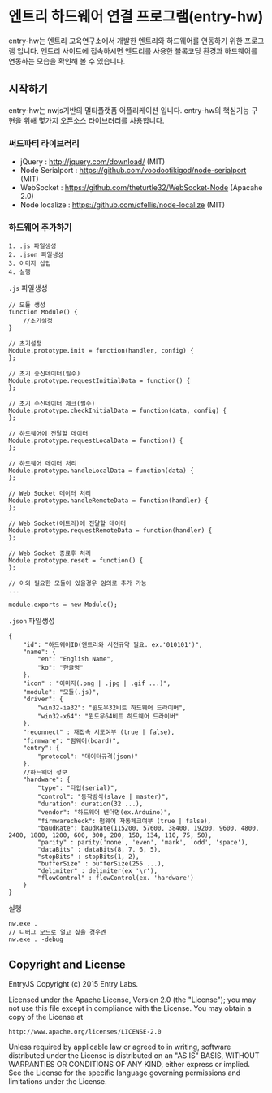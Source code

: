 # 엔트리 하드웨어 연결 프로그램(entry-hw)
entry-hw는 엔트리 교육연구소에서 개발한 엔트리와 하드웨어를 연동하기 위한 프로그램  입니다. 엔트리 사이트에 접속하시면 엔트리를 사용한 블록코딩 환경과 하드웨어를 연동하는 모습을 확인해 볼 수 있습니다.

## 시작하기
entry-hw는 nwjs기반의 멀티플랫폼 어플리케이션 입니다.
entry-hw의 핵심기능 구현을 위해 몇가지 오픈소스 라이브러리를 사용합니다.

### 써드파티 라이브러리
 * jQuery : http://jquery.com/download/ (MIT)
 * Node Serialport : https://github.com/voodootikigod/node-serialport (MIT)
 * WebSocket : https://github.com/theturtle32/WebSocket-Node (Apacahe 2.0)
 * Node localize : https://github.com/dfellis/node-localize (MIT)

### 하드웨어 추가하기
	1. .js 파일생성
	2. .json 파일생성
	3. 이미지 삽입
	4. 실행

`.js` 파일생성

	// 모듈 생성
    function Module() {
    	//초기설정
    }
    
    // 초기설정
    Module.prototype.init = function(handler, config) {
	};

	// 초기 송신데이터(필수)
    Module.prototype.requestInitialData = function() {
    };
    
	// 초기 수신데이터 체크(필수)
    Module.prototype.checkInitialData = function(data, config) {
    };

	// 하드웨어에 전달할 데이터
    Module.prototype.requestLocalData = function() {
    };

	// 하드웨어 데이터 처리
    Module.prototype.handleLocalData = function(data) {
    };
    
	// Web Socket 데이터 처리
    Module.prototype.handleRemoteData = function(handler) {
    };
    
    // Web Socket(에트리)에 전달할 데이터
    Module.prototype.requestRemoteData = function(handler) {
    };

	// Web Socket 종료후 처리
    Module.prototype.reset = function() {
    };
	
    // 이외 필요한 모듈이 있을경우 임의로 추가 가능
    ...

    module.exports = new Module();

`.json` 파일생성

	{
        "id": "하드웨어ID(엔트리와 사전규약 필요. ex.'010101')",
        "name": {
            "en": "English Name",
            "ko": "한글명"
        },
        "icon" : "이미지(.png | .jpg | .gif ...)",
        "module": "모듈(.js)",
        "driver": {
            "win32-ia32": "윈도우32비트 하드웨어 드라이버",
            "win32-x64": "윈도우64비트 하드웨어 드라이버"
        },
        "reconnect" : 재접속 시도여부 (true | false),
        "firmware": "펌웨어(board)",
        "entry": {
            "protocol": "데이터규격(json)"
        },
        //하드웨어 정보
        "hardware": {
            "type": "타입(serial)",
            "control": "동작방식(slave | master)",
            "duration": duration(32 ...),
            "vendor": "하드웨어 벤더명(ex.Arduino)",
            "firmwarecheck": 펌웨어 자동체크여부 (true | false),
            "baudRate": baudRate(115200, 57600, 38400, 19200, 9600, 4800, 2400, 1800, 1200, 600, 300, 200, 150, 134, 110, 75, 50),
            "parity" : parity('none', 'even', 'mark', 'odd', 'space'),
            "dataBits" : dataBits(8, 7, 6, 5),
            "stopBits" : stopBits(1, 2),
            "bufferSize" : bufferSize(255 ...),
            "delimiter" : delimiter(ex '\r'),
            "flowControl" : flowControl(ex. 'hardware')
        }
    }

실행

	nw.exe .
    // 디버그 모드로 열고 싶을 경우엔
    nw.exe . -debug

## Copyright and License

EntryJS Copyright (c) 2015 Entry Labs.

Licensed under the Apache License, Version 2.0 (the "License"); you may not use this file except in compliance with the License.  You may obtain a copy of the License at

    http://www.apache.org/licenses/LICENSE-2.0

Unless required by applicable law or agreed to in writing, software distributed under the License is distributed on an "AS IS" BASIS, WITHOUT WARRANTIES OR CONDITIONS OF ANY KIND, either express or implied. See the License for the specific language governing permissions and limitations under the License.
